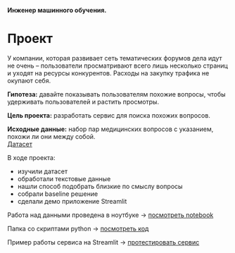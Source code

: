 **Инженер машинного обучения.**
# **Проект**

У компании, которая развивает сеть тематических
форумов дела идут не очень – пользователи просматривают всего лишь
несколько страниц и уходят на ресурсы конкурентов. Расходы на
закупку трафика не окупают себя.

**Гипотеза:** давайте показывать пользователям похожие вопросы, чтобы
удерживать пользователей и растить просмотры.

**Цель проекта:** разработать сервис для поиска похожих вопросов.

**Исходные данные:** набор пар медицинских вопросов с указанием, похожи ли они между собой.<br>
[Датасет](https://huggingface.co/datasets/medical_questions_pairs "клац") 

В ходе проекта:
- изучили датасет
- обработали текстовые данные
- нашли способ подобрать близкие по смыслу вопросы
- собрали baseline решение
- сделали демо приложение Streamlit

Работа над данными проведена в ноутбуке -> [посмотреть notebook](https://github.com/simami-ml/nlp_med/blob/main/notebooks/medical_questions.ipynb 'клац')

Папка со скриптами python -> [посмотреть код](https://github.com/simami-ml/nlp_med/tree/main/scr 'клац')

Пример работы сервиса на Streamlit -> [протестировать сервис](https://nlpmed-vbkkfcurgtswkusmh6bagg.streamlit.app 'клац') 

